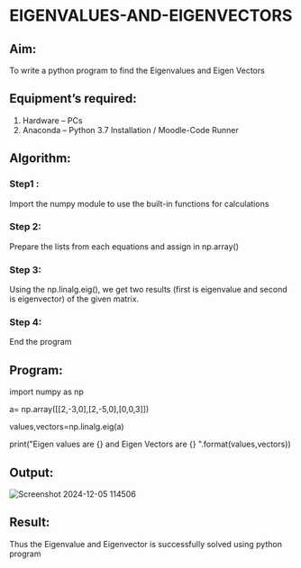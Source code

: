 # EIGENVALUES-AND-EIGENVECTORS
## Aim:
To write a python program to find the Eigenvalues and Eigen Vectors
## Equipment’s required:
1. 	Hardware – PCs
2. 	Anaconda – Python 3.7 Installation / Moodle-Code Runner
## Algorithm:
### Step1 :
Import the numpy module to use the built-in functions for calculations

### Step 2: 
Prepare the lists from each equations and assign in np.array()
### Step 3:
Using the np.linalg.eig(),  we get two results (first is eigenvalue and second is eigenvector) of the given matrix.
### Step 4: 
End the program

## Program:
import numpy as np

a= np.array([[2,-3,0],[2,-5,0],[0,0,3]])

values,vectors=np.linalg.eig(a)

print("Eigen values are {} and Eigen Vectors are {} ".format(values,vectors))

## Output:
![Screenshot 2024-12-05 114506](https://github.com/user-attachments/assets/d90b5ea5-9884-4f93-980f-59cf89e25fdf)

## Result:
Thus the Eigenvalue and Eigenvector is successfully solved using python program

